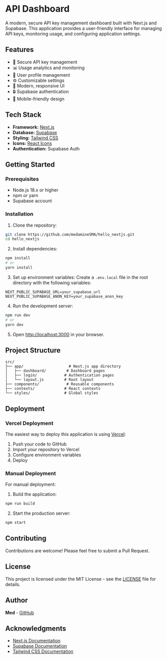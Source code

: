 # API Dashboard

A modern, secure API key management dashboard built with Next.js and Supabase. This application provides a user-friendly interface for managing API keys, monitoring usage, and configuring application settings.

## Features

- 🔐 Secure API key management
- 📊 Usage analytics and monitoring
- 👤 User profile management
- ⚙️ Customizable settings
- 🎨 Modern, responsive UI
- 🔒 Supabase authentication
- 📱 Mobile-friendly design

## Tech Stack

- **Framework:** [Next.js](https://nextjs.org)
- **Database:** [Supabase](https://supabase.com)
- **Styling:** [Tailwind CSS](https://tailwindcss.com)
- **Icons:** [React Icons](https://react-icons.github.io/react-icons)
- **Authentication:** Supabase Auth

## Getting Started

### Prerequisites

- Node.js 18.x or higher
- npm or yarn
- Supabase account

### Installation

1. Clone the repository:
```bash
git clone https://github.com/medamineSMA/hello_nextjs.git
cd hello_nextjs
```

2. Install dependencies:
```bash
npm install
# or
yarn install
```

3. Set up environment variables:
Create a `.env.local` file in the root directory with the following variables:
```env
NEXT_PUBLIC_SUPABASE_URL=your_supabase_url
NEXT_PUBLIC_SUPABASE_ANON_KEY=your_supabase_anon_key
```

4. Run the development server:
```bash
npm run dev
# or
yarn dev
```

5. Open [http://localhost:3000](http://localhost:3000) in your browser.

## Project Structure

```
src/
├── app/                    # Next.js app directory
│   ├── dashboard/         # Dashboard pages
│   ├── login/            # Authentication pages
│   └── layout.js         # Root layout
├── components/            # Reusable components
├── contexts/             # React contexts
└── styles/               # Global styles
```

## Deployment

### Vercel Deployment
The easiest way to deploy this application is using [Vercel](https://vercel.com):

1. Push your code to GitHub
2. Import your repository to Vercel
3. Configure environment variables
4. Deploy

### Manual Deployment
For manual deployment:

1. Build the application:
```bash
npm run build
```

2. Start the production server:
```bash
npm start
```

## Contributing

Contributions are welcome! Please feel free to submit a Pull Request.

## License

This project is licensed under the MIT License - see the [LICENSE](LICENSE) file for details.

## Author

**Med** - [GitHub](https://github.com/medamineSMA)

## Acknowledgments

- [Next.js Documentation](https://nextjs.org/docs)
- [Supabase Documentation](https://supabase.com/docs)
- [Tailwind CSS Documentation](https://tailwindcss.com/docs)